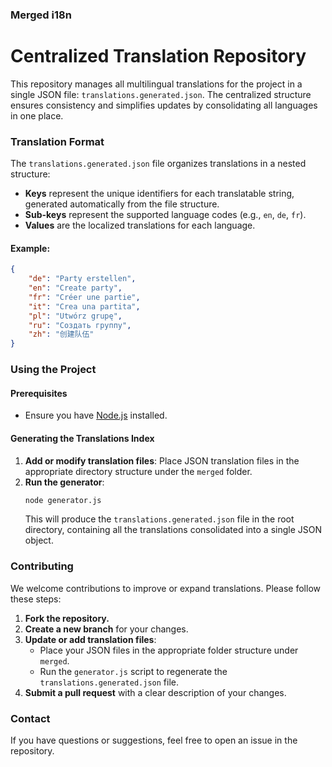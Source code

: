 ### Merged i18n

# Centralized Translation Repository

This repository manages all multilingual translations for the project in a single JSON file: `translations.generated.json`. The centralized structure ensures consistency and simplifies updates by consolidating all languages in one place.

### **Translation Format**

The `translations.generated.json` file organizes translations in a nested structure:
- **Keys** represent the unique identifiers for each translatable string, generated automatically from the file structure.
- **Sub-keys** represent the supported language codes (e.g., `en`, `de`, `fr`).
- **Values** are the localized translations for each language.

#### Example:

```json
{
    "de": "Party erstellen",
    "en": "Create party",
    "fr": "Créer une partie",
    "it": "Crea una partita",
    "pl": "Utwórz grupę",
    "ru": "Создать группу",
    "zh": "创建队伍"
}
```

### **Using the Project**

#### Prerequisites
- Ensure you have [Node.js](https://nodejs.org) installed.

#### Generating the Translations Index
1. **Add or modify translation files**: Place JSON translation files in the appropriate directory structure under the `merged` folder.
2. **Run the generator**:
   ```bash
   node generator.js
   ```
   This will produce the `translations.generated.json` file in the root directory, containing all the translations consolidated into a single JSON object.

### **Contributing**

We welcome contributions to improve or expand translations. Please follow these steps:

1. **Fork the repository.**
2. **Create a new branch** for your changes.
3. **Update or add translation files**:
   - Place your JSON files in the appropriate folder structure under `merged`.
   - Run the `generator.js` script to regenerate the `translations.generated.json` file.
4. **Submit a pull request** with a clear description of your changes.

### **Contact**

If you have questions or suggestions, feel free to open an issue in the repository.
